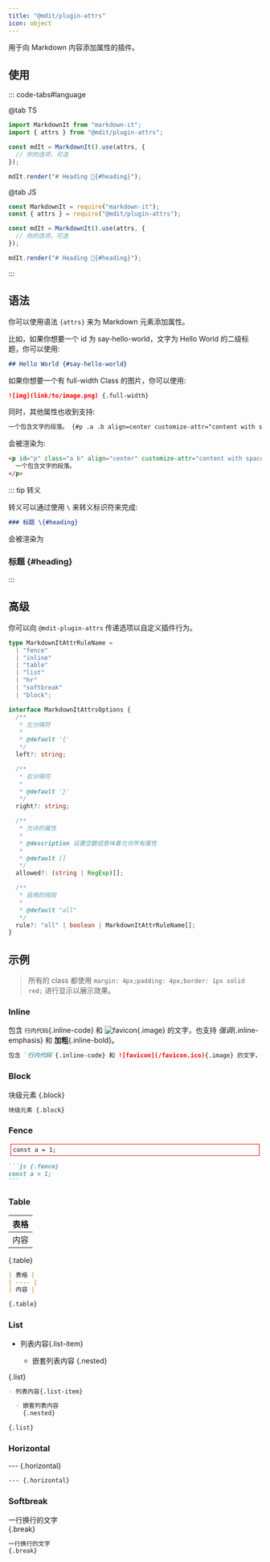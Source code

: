 ```yaml
---
title: "@mdit/plugin-attrs"
icon: object
---
```


用于向 Markdown 内容添加属性的插件。

<!-- more -->

## 使用

::: code-tabs#language

@tab TS

```ts
import MarkdownIt from "markdown-it";
import { attrs } from "@mdit/plugin-attrs";

const mdIt = MarkdownIt().use(attrs, {
  // 你的选项，可选
});

mdIt.render("# Heading 🎉{#heading}");
```

@tab JS

```ts
const MarkdownIt = require("markdown-it");
const { attrs } = require("@mdit/plugin-attrs");

const mdIt = MarkdownIt().use(attrs, {
  // 你的选项，可选
});

mdIt.render("# Heading 🎉{#heading}");
```

:::

## 语法

你可以使用语法 `{attrs}` 来为 Markdown 元素添加属性。

比如，如果你想要一个 id 为 say-hello-world，文字为 Hello World 的二级标题，你可以使用:

```md
## Hello World {#say-hello-world}
```

如果你想要一个有 full-width Class 的图片，你可以使用:

```md
![img](link/to/image.png) {.full-width}
```

同时，其他属性也收到支持:

```md
一个包含文字的段落。 {#p .a .b align=center customize-attr="content with spaces"}
```

会被渲染为:

```html
<p id="p" class="a b" align="center" customize-attr="content with spaces">
  一个包含文字的段落。
</p>
```

::: tip 转义

转义可以通过使用 `\` 来转义标识符来完成:

```md
### 标题 \{#heading}
```

会被渲染为

### 标题 \{#heading}

:::

## 高级

你可以向 `@mdit-plugin-attrs` 传递选项以自定义插件行为。

```ts
type MarkdownItAttrRuleName =
  | "fence"
  | "inline"
  | "table"
  | "list"
  | "hr"
  | "softbreak"
  | "block";

interface MarkdownItAttrsOptions {
  /**
   * 左分隔符
   *
   * @default '{'
   */
  left?: string;

  /**
   * 右分隔符
   *
   * @default '}'
   */
  right?: string;

  /**
   * 允许的属性
   *
   * @description 设置空数组意味着允许所有属性
   *
   * @default []
   */
  allowed?: (string | RegExp)[];

  /**
   * 启用的规则
   *
   * @default "all"
   */
  rule?: "all" | boolean | MarkdownItAttrRuleName[];
}
```

## 示例

> 所有的 class 都使用 `margin: 4px;padding: 4px;border: 1px solid red;` 进行显示以展示效果。

### Inline

包含 `行内代码`{.inline-code} 和 ![favicon](/favicon.ico){.image} 的文字，也支持 _强调_{.inline-emphasis} 和 **加粗**{.inline-bold}。

```md
包含 `行内代码`{.inline-code} 和 ![favicon](/favicon.ico){.image} 的文字，也支持 _强调_{.inline-emphasis} 和 **加粗**{.inline-bold}。
```

### Block

块级元素 {.block}

```md
块级元素 {.block}
```

### Fence

<!-- markdownlint-disable MD033 -->

<!-- This is because VuePress bug -->

<div class="language-javascript" data-ext="js"><pre class="fence language-javascript"><code><span class="token keyword">const</span> a <span class="token operator">=</span> <span class="token number">1</span><span class="token punctuation">;</span>
</code></pre></div>

<!-- markdownlint-enable MD033 -->

````md
```js {.fence}
const a = 1;
```
````

### Table

| 表格 |
| ---- |
| 内容 |

{.table}

```md
| 表格 |
| ---- |
| 内容 |

{.table}
```

### List

- 列表内容{.list-item}

  - 嵌套列表内容
    {.nested}

{.list}

```md
- 列表内容{.list-item}

  - 嵌套列表内容
    {.nested}

{.list}
```

### Horizontal

--- {.horizontal}

```md
--- {.horizontal}
```

### Softbreak

一行换行的文字  
{.break}

```md
一行换行的文字  
{.break}
```

<style>
.block,
.break,
.horizontal,
.image,
.inline-code,
.list,
.list-item,
.nested,
.inline-emphasis,
.inline-bold,
.table,
.fence {
  margin: 4px;
  padding: 4px;
  border: 1px solid red;
}
</style>
